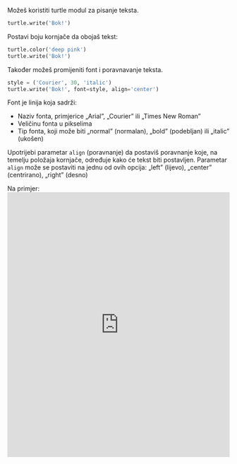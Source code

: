Možeš koristiti turtle modul za pisanje teksta.

```python
turtle.write('Bok!')
```

Postavi boju kornjače da obojaš tekst:

```python
turtle.color('deep pink')
turtle.write('Bok!')
```

Također možeš promijeniti font i poravnavanje teksta.

```python
style = ('Courier', 30, 'italic')
turtle.write('Bok!', font=style, align='center')
```

Font je linija koja sadrži:

+ Naziv fonta, primjerice „Arial”, „Courier” ili „Times New Roman”
+ Veličinu fonta u pikselima
+ Tip fonta, koji može biti „normal” (normalan), „bold” (podebljan) ili „italic” (ukošen)

Upotrijebi parametar `align` (poravnanje) da postaviš poravnanje koje, na temelju položaja kornjače, određuje kako će tekst biti postavljen. Parametar `align` može se postaviti na jednu od ovih opcija: „left” (lijevo), „center” (centrirano), „right” (desno)

Na primjer: <iframe src="https://trinket.io/embed/python/52378ec006?start=result" width="100%" height="600" frameborder="0" marginwidth="0" marginheight="0" allowfullscreen mark="crwd-mark"></iframe>